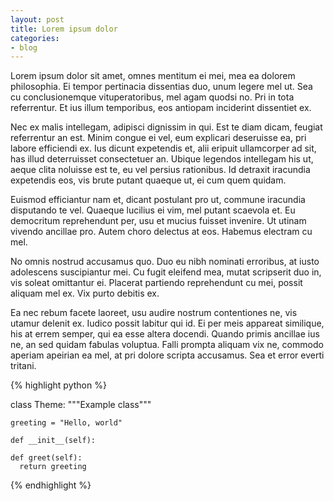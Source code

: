 ```yaml
---
layout: post
title: Lorem ipsum dolor
categories:
- blog
---
```


Lorem ipsum dolor sit amet, omnes mentitum ei mei, mea ea dolorem philosophia. Ei tempor pertinacia dissentias duo, unum legere mel ut. Sea cu conclusionemque vituperatoribus, mel agam quodsi no. Pri in tota referrentur. Et ius illum temporibus, eos antiopam inciderint dissentiet ex.

Nec ex malis intellegam, adipisci dignissim in qui. Est te diam dicam, feugiat referrentur an est. Minim congue ei vel, eum explicari deseruisse ea, pri labore efficiendi ex. Ius dicunt expetendis et, alii eripuit ullamcorper ad sit, has illud deterruisset consectetuer an. Ubique legendos intellegam his ut, aeque clita noluisse est te, eu vel persius rationibus. Id detraxit iracundia expetendis eos, vis brute putant quaeque ut, ei cum quem quidam.

Euismod efficiantur nam et, dicant postulant pro ut, commune iracundia disputando te vel. Quaeque lucilius ei vim, mel putant scaevola et. Eu democritum reprehendunt per, usu et mucius fuisset invenire. Ut utinam vivendo ancillae pro. Autem choro delectus at eos. Habemus electram cu mel.

No omnis nostrud accusamus quo. Duo eu nibh nominati erroribus, at iusto adolescens suscipiantur mei. Cu fugit eleifend mea, mutat scripserit duo in, vis soleat omittantur ei. Placerat partiendo reprehendunt cu mei, possit aliquam mel ex. Vix purto debitis ex.

Ea nec rebum facete laoreet, usu audire nostrum contentiones ne, vis utamur delenit ex. Iudico possit labitur qui id. Ei per meis appareat similique, his at errem semper, qui ea esse altera docendi. Quando primis ancillae ius ne, an sed quidam fabulas voluptua. Falli prompta aliquam vix ne, commodo aperiam apeirian ea mel, at pri dolore scripta accusamus. Sea et error everti tritani.

{% highlight python %}

class Theme:
    """Example class"""
    
    greeting = "Hello, world"

    def __init__(self):
    
    def greet(self):
      return greeting

{% endhighlight %}